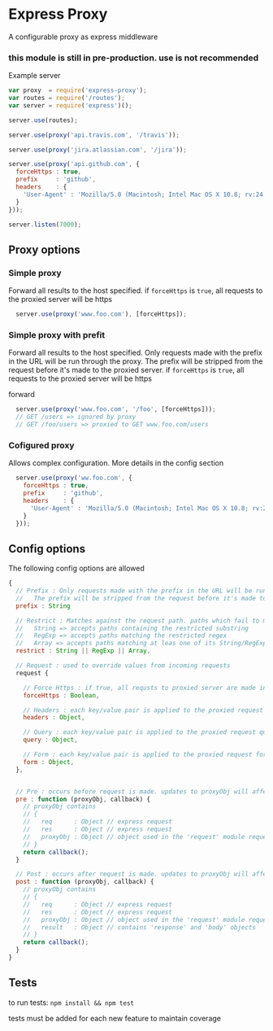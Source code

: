 Express Proxy
=============

A configurable proxy as express middleware

### this module is still in pre-production. use is not recommended

Example server

```javascript
var proxy  = require('express-proxy');
var routes = require('/routes');
var server = require('express')();

server.use(routes);

server.use(proxy('api.travis.com', '/travis'));

server.use(proxy('jira.atlassian.com', '/jira'));

server.use(proxy('api.github.com', {
  forceHttps : true,
  prefix     : 'github',
  headers    : {
    'User-Agent' : 'Mozilla/5.0 (Macintosh; Intel Mac OS X 10.8; rv:24.0) Gecko/20100101 Firefox/24.0',
  }
}));

server.listen(7000);
```

## Proxy options

### Simple proxy

Forward all results to the host specified. if `forceHttps` is `true`, all requests to the proxied server will be https

```javascript
  server.use(proxy('www.foo.com'), [forceHttps]);
```

### Simple proxy with prefit

Forward all results to the host specified. Only requests made with the prefix in the URL will be run through the proxy. The prefix will be stripped from the request before it's made to the proxied server. if `forceHttps` is `true`, all requests to the proxied server will be https

forward

```javascript
  server.use(proxy('www.foo.com', '/foo', [forceHttps]));
  // GET /users => ignored by proxy
  // GET /foo/users => proxied to GET www.foo.com/users
```

### Cofigured proxy

Allows complex configuration. More details in the config section

```javascript
  server.use(proxy('ww.foo.com', {
    forceHttps : true,
    prefix     : 'github',
    headers    : {
      'User-Agent' : 'Mozilla/5.0 (Macintosh; Intel Mac OS X 10.8; rv:24.0) Gecko/20100101 Firefox/24.0',
    }
  }));
```

## Config options

The following config options are allowed

```javascript
{
  // Prefix : Only requests made with the prefix in the URL will be run through the proxy.
  //   The prefix will be stripped from the request before it's made to the proxied server
  prefix : String

  // Restrict : Matches against the request path. paths which fail to match are ignored
  //   String => accepts paths containing the restricted substring
  //   RegExp => accepts paths matching the restricted regex
  //   Array => accepts paths matching at leas one of its String/RegExp matches
  restrict : String || RegExp || Array,

  // Request : used to override values from incoming requests
  request {

    // Force Https : if true, all requsts to proxied server are made in https
    forceHttps : Boolean,

    // Headers : each key/value pair is applied to the proxied request headers
    headers : Object,

    // Query : each key/value pair is applied to the proxied request query string
    query : Object,

    // Form : each key/value pair is applied to the proxied request form body (requires that the server uses bodyParser)
    form : Object,
  },


  // Pre : occurs before request is made. updates to proxyObj will affec tthe proxy request
  pre : function (proxyObj, callback) {
    // proxyObj contains
    // {
    //   req      : Object // express request
    //   res      : Object // express request
    //   proxyObj : Object // object used in the 'request' module request
    // }
    return callback();
  }

  // Post : occurs after request is made. updates to proxyObj will affect the response to the client
  post : function (proxyObj, callback) {
    // proxyObj contains
    // {
    //   req      : Object // express request
    //   res      : Object // express request
    //   proxyObj : Object // object used in the 'request' module request
    //   result   : Object // contains 'response' and 'body' objects
    // }
    return callback();
  }
}
```

## Tests

to run tests: `npm install && npm test`

tests must be added for each new feature to maintain coverage

